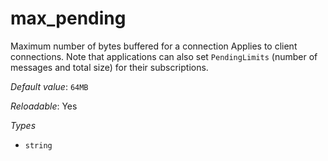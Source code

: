 # max_pending

Maximum number of bytes buffered for a connection Applies to client connections. Note that applications can also set `PendingLimits` (number of messages and total size) for their subscriptions.

*Default value*: `64MB`

*Reloadable*: Yes

*Types*

- `string`


